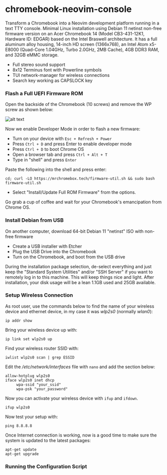 # chromebook-neovim-console
Transform a Chromebook into a Neovim development platform running in a text TTY console. Minimal Linux installation using Debian 11 netinst non-free firmware version on an Acer Chromebook 14 (Model CB3-431-12K1, Hardware ID: EDGAR) based on the Intel Braswell architecture. It has a full aluminum alloy housing, 14-inch HD screen (1366x768), an Intel Atom x5-E8000 (Quad-Core 1.04GHz, Turbo 2.0GHz, 2MB Cache), 4GB DDR3 RAM, and 32GB eMMC storage.

- Full stereo sound support
- 8x12 Terminus font with Powerline symbols
- TUI network-manager for wireless connections
- Search key working as CAPSLOCK key

### Flash a Full UEFI Firmware ROM

Open the backside of the Chromebook (10 screws) and remove the WP screw as shown below:

![alt text](https://blogger.googleusercontent.com/img/a/AVvXsEgGiekfZdsTWjjoi6dxTJ76_bxxlMBPdMQxtWiaQJHTLoYWmyxHZ6wGyYPex2wC3XrSjFCinZ5WlXx9PBQtmzVNAkr6YPA3NPVoX_rB5mwrEWe9GWzGTGHyT-bfodF_O0Tj6ui8BY9H-Uw-4PTzwT8xcX36uAPBWJLGWsnfYhudkUZ3BDiHka77wsnv=s1630 "WP Screw Location")

Now we enable Developer Mode in order to flash a new firmware:

- Turn on your device with `Esc + Refresh + Power`
- Press `Ctrl + D` and press Enter to enable developer mode
- Press `Ctrl + D` to boot Chrome OS
- Open a browser tab and press `Ctrl + Alt + T`
- Type in "shell" and press `Enter`

Paste the following into the shell and press enter:

```
cd; curl -LO https://mrchromebox.tech/firmware-util.sh && sudo bash firmware-util.sh
```

- Select "Install/Update Full ROM Firmware" from the options.

Go grab a cup of coffee and wait for your Chromebook's emancipation from Chrome OS.

### Install Debian from USB

On another computer, download 64-bit Debian 11 "netinst" ISO with non-free firmware

- Create a USB installer with Etcher
- Plug the USB Drive into the Chromebook
- Turn on the Chromebook, and boot from the USB drive

During the installation package selection, de-select everything and just keep the "Standard System Utilities" and/or "SSH Server" if you want to remotely log in to this machine. This will keep things nice and light. After installation, your disk usage will be a lean 1.1GB used and 25GB available.

### Setup Wireless Connection

As root user, use the commands below to find the name of your wireless device and ethernet device, in my case it was *wlp2s0* (normally *wlan0*):

`ip addr show`

Bring your wireless device up with:

`ip link set wlp2s0 up`

Find your wireless router SSID with:

`iwlist wlp2s0 scan | grep ESSID`

Edit the */etc/network/interfaces* file with `nano` and add the section below:
```
allow-hotplug wlp2s0
iface wlp2s0 inet dhcp
     wpa-ssid "your_ssid"
     wpa-psk "your_password"
```
Now you can activate your wireless device with `ifup` and `ifdown`.

`ifup wlp2s0`

Now test your setup with:

`ping 8.8.8.8`

Once Internet connection is working, now is a good time to make sure the system is updated to the latest packages:
```
apt-get update
apt-get upgrade
```
### Running the Configuration Script
